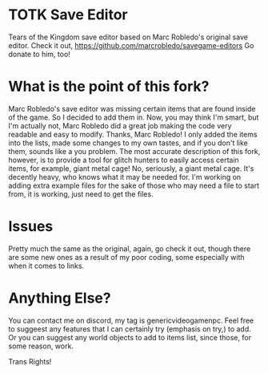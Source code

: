 # TOTK Save Editor
Tears of the Kingdom save editor based on Marc Robledo's original save editor.
Check it out,
https://github.com/marcrobledo/savegame-editors
Go donate to him, too!

# What is the point of this fork?
Marc Robledo's save editor was missing certain items that are found inside of the game. So I decided to add them in. Now, you may think I'm smart, but I'm actually not, Marc Robledo did a great job making the code very readable and easy to modify. Thanks, Marc Robledo! I only added the items into the lists, made some changes to my own tastes, and if you don't like them, sounds like a you problem. The most accurate description of this fork, however, is to provide a tool for glitch hunters to easily access certain items, for example, giant metal cage! No, seriously, a giant metal cage. It's decently heavy, who knows what it may be needed for.
I'm working on adding extra example files for the sake of those who may need a file to start from, it is working, just need to get the files.

# Issues
Pretty much the same as the original, again, go check it out, though there are some new ones as a result of my poor coding, some especially with when it comes to links.

# Anything Else?
You can contact me on discord, my tag is genericvideogamenpc. Feel free to suggeest any features that I can certainly try (emphasis on try,) to add. Or you can suggest any world objects to add to items list, since those, for some reason, work.

Trans Rights!
